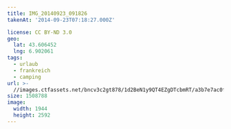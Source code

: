 ```yaml
---
title: IMG_20140923_091826
takenAt: '2014-09-23T07:18:27.000Z'

license: CC BY-ND 3.0
geo:
  lat: 43.606452
  lng: 6.902061
tags:
  - urlaub
  - frankreich
  - camping
url: >-
  //images.ctfassets.net/bncv3c2gt878/1d2BeN1y9QT4EZgDTcbmRT/a3b7e7ac0f074c5673cc66b7fabd206d/img_20140923_091826_28031340480_o
size: 1508788
image:
  width: 1944
  height: 2592
---
```

